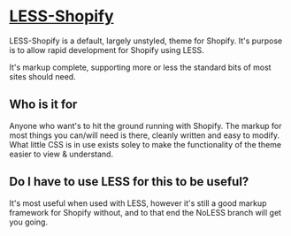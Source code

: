 # [LESS-Shopify](http://sprresponsive.com/less-shopify/)

LESS-Shopify is a default, largely unstyled, theme for Shopify. It's purpose is to allow rapid development for Shopify using LESS. 

It's markup complete, supporting more or less the standard bits of most sites should need.

## Who is it for
Anyone who want's to hit the ground running with Shopify. The markup for most things you can/will need is there, cleanly written and easy to modify. What little CSS is in use exists soley to make the functionality of the theme easier to view & understand.

## Do I have to use LESS for this to be useful?
It's most useful when used with LESS, however it's still a good markup framework for Shopify without, and to that end the NoLESS branch will get you going.